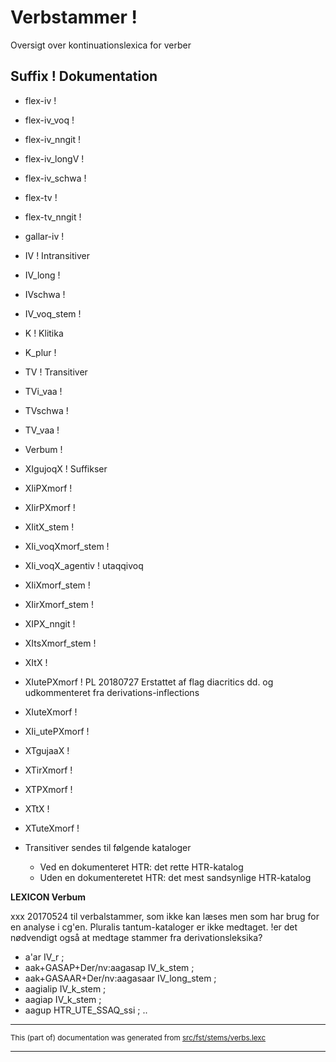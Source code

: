 # Verbstammer !

Oversigt over kontinuationslexica for verber

## Suffix          ! Dokumentation
- flex-iv	  !
- flex-iv_voq	  !
- flex-iv_nngit   !
- flex-iv_longV	  !
- flex-iv_schwa   !
- flex-tv	  !
- flex-tv_nngit   !
- gallar-iv	  !
- IV		  ! Intransitiver
- IV_long	  !
- IVschwa	  !
- IV_voq_stem	  !
- K		  ! Klitika
- K_plur	  !
- TV		  ! Transitiver
- TVi_vaa	  !
- TVschwa	  !
- TV_vaa	  !
- Verbum	  !
- XIgujoqX	  ! Suffikser
- XIiPXmorf	  !
- XIirPXmorf	  !
- XIitX_stem		  !
- XIi_voqXmorf_stem    !
- XIi_voqX_agentiv  ! utaqqivoq
- XIiXmorf_stem	  !
- XIirXmorf_stem !
- XIPX_nngit      !
- XItsXmorf_stem	  !
- XItX		  !
- XIutePXmorf     ! PL 20180727 Erstattet af flag diacritics dd. og udkommenteret fra derivations-inflections
- XIuteXmorf      !
- XIi_utePXmorf	  !
- XTgujaaX	  !
- XTirXmorf !
- XTPXmorf	  !
- XTtX		  !
- XTuteXmorf      !

- Transitiver sendes til følgende kataloger
	- Ved en dokumenteret HTR: det rette HTR-katalog
	- Uden en dokumenteretet HTR: det mest sandsynlige HTR-katalog

**LEXICON Verbum**

xxx 20170524 til verbalstammer, som ikke kan læses men som har brug for en analyse i cg'en. Pluralis tantum-kataloger er ikke medtaget. !er det nødvendigt også at medtage stammer fra derivationsleksika?

* a'ar IV_r ;  
* aak+GASAP+Der/nv:aagasap IV_k_stem ; 
* aak+GASAAR+Der/nv:aagasaar IV_long_stem ; 
* aagialip IV_k_stem ; 
* aagiap IV_k_stem ; 
* aagup HTR_UTE_SSAQ_ssi ; 
..

* * *

<small>This (part of) documentation was generated from [src/fst/stems/verbs.lexc](https://github.com/giellalt/lang-kal/blob/main/src/fst/stems/verbs.lexc)</small>

---

